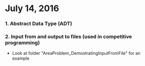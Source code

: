 # July 14, 2016

### 1. Abstract Data Type (ADT)
### 2. Input from and output to files (used in competitive programming)
 - Look at folder "AreaProblem_DemostratingInputFromFile" for an example
